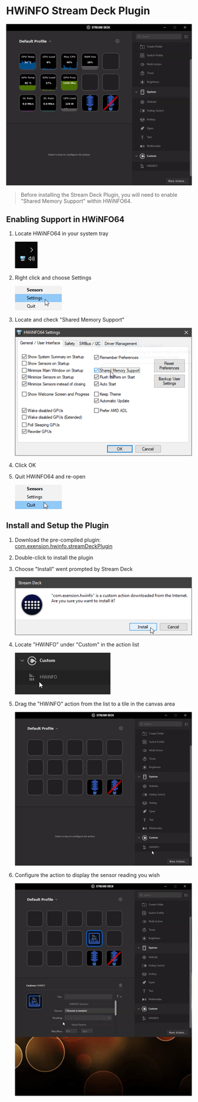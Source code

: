 # HWiNFO Stream Deck Plugin

![alt text](images/demo.gif "HWiNFO64 Stream Deck Plugin Demo")

> Before installing the Stream Deck Plugin, you will need to enable "Shared Memory Support" within HWiNFO64.

## Enabling Support in HWiNFO64

1. Locate HWiNFO64 in your system tray

    ![alt text](images/systray.png "HWiNFO64 System Tray Icon")

2.  Right click and choose Settings

    ![alt text](images/contextmenu.png "HWiNFO64 Context Menu")

3.  Locate and check "Shared Memory Support"

    ![alt text](images/hwinfosettings.png "HWiNFO64 Settings")

4. Click OK

5. Quit HWiNFO64 and re-open

    ![alt text](images/contextquit.png "Quit HWiNFO64")

## Install and Setup the Plugin

1. Download the pre-compiled plugin: [com.exension.hwinfo.streamDeckPlugin](../../raw/master/com.exension.hwinfo.streamDeckPlugin)

2. Double-click to install the plugin

3. Choose "Install" went prompted by Stream Deck

    ![alt text](images/streamdeckinstall.png "Stream Deck Plugin Installation")

4. Locate "HWiNFO" under "Custom" in the action list

    ![alt text](images/streamdeckactionlist.png "Stream Deck Action List")

5. Drag the "HWiNFO" action from the list to a tile in the canvas area

    ![alt text](images/dragaction.gif "Drag Action")

6. Configure the action to display the sensor reading you wish

    ![alt text](images/configureaction.gif "Configure Action")
